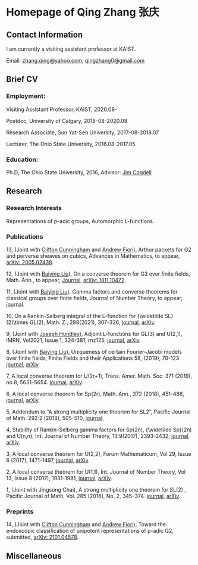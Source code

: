 # Homepage of Qing Zhang 张庆
## Contact Information
I am currently a visiting assistant professor at KAIST. 

Email: zhang.qing@yahoo.com; qingzhang0@gmail.com

## Brief CV

### Employment: 
 Visiting Assistant Professor, KAIST, 2020.08-
 
 Postdoc, University of Calgary, 2018-08-2020.08
 
 Research Associate, Sun Yat-Sen University, 2017-08-2018.07
 
 Lecturer, The Ohio State University, 2016.08-2017.05
          
### Education:
Ph.D, The Ohio State University, 2016, 
Advisor: [Jim Cogdell](https://people.math.osu.edu/cogdell.1/)


## Research
### Research Interests
Representations of p-adic groups, Automorphic L-functions.

### Publications

13, (Joint with [Clifton Cunningham](http://contacts.ucalgary.ca/info/math/profiles/101-152934) and [Andrew Fiori](http://www.cs.uleth.ca/~fiori/)), Arthur packets for G2 and perverse sheaves on cubics, Advances in Mathematics, to appear, [arXiv: 2005.02438](https://arxiv.org/abs/2005.02438).

12, (Joint with [Baiying Liu](https://www.math.purdue.edu/~liu2053/)), On a converse theorem for G2 over finite fields, Math. Ann., to appear, [Journal](http://link.springer.com/article/10.1007/s00208-021-02250-2),  [arXiv: 1811.10472](https://arxiv.org/abs/1811.10472).

11, (Joint with [Baiying Liu](https://www.math.purdue.edu/~liu2053/)), Gamma factors and converse theorems for classical groups over finite fields, Journal of Number Theory, to appear, [journal](https://doi.org/10.1016/j.jnt.2021.06.024).

10, On a Rankin-Selberg integral of the L-function for {\widetilde SL}(2)\times GL(2), Math. Z., 298(2021), 307-326, [journal](https://link.springer.com/article/10.1007/s00209-020-02611-8), [arXiv](https://arxiv.org/abs/2009.05980).

9, (Joint with [Joseph Hundley](https://www.buffalo.edu/cas/math/people/faculty/hundley.html)), Adjoint L-functions for GL(3) and U(2,1),  IMRN, Vol2021, Issue 1, 324-381, rnz125, [journal](https://academic.oup.com/imrn/advance-article-abstract/doi/10.1093/imrn/rnz125/5544650?redirectedFrom=fulltext),  [arXiv](https://arxiv.org/abs/1808.06285).

8, (Joint with [Baiying Liu](https://www.math.purdue.edu/~liu2053/)), Uniqueness of certain Fourier-Jacobi models over finite fields,  Finite Fields and their Applications 58, (2019), 70-123 [journal](https://www.sciencedirect.com/science/article/pii/S107157971930036X?via%3Dihub#!), [arXiv](https://arxiv.org/abs/1810.11901).

7, A local converse theorem for U(2r+1), Trans. Amer. Math. Soc. 371 (2019), no.8, 5631–5654.  [journal](http://www.ams.org/journals/tran/2019-371-08/S0002-9947-2018-07469-4/), [arXiv](https://arxiv.org/abs/1705.09410).

6, A local converse theorem for Sp(2r),  Math. Ann., 372 (2018), 451-488, [journal](https://link.springer.com/article/10.1007/s00208-017-1623-2), [arXiv](https://arxiv.org/abs/1705.01692).

5, Addendum to “A strong multiplicity one theorem for SL2”, Pacific Journal of Math. 292:2 (2018), 505-510, [journal](https://msp.org/pjm/2018/292-2/p10.xhtml).

4, Stability of Rankin–Selberg gamma factors for Sp(2n), {\widetilde Sp}(2n) and U(n,n),  Int. Journal of Number Theory, 13:9(2017), 2393-2432, [journal](https://doi.org/10.1142/S1793042117501317), [arXiv](https://arxiv.org/abs/1511.03713).

3, A local converse theorem for U(2,2), Forum Mathematicum, Vol 29, Issue 6 (2017), 1471-1497, [journal](https://www.degruyter.com/view/journals/form/29/6/article-p1471.xml), [arXiv](https://arxiv.org/abs/1509.00900).

2,  A local converse theorem for U(1,1), Int. Journal of Number Theory, Vol 13, Issue 8 (2017), 1931-1981, [journal](http://www.worldscientific.com/doi/abs/10.1142/S1793042117501056),  [arXiv](https://arxiv.org/abs/1508.07062).

1, (Joint with Jingsong Chai), A strong multiplicity one theorem for SL(2) , Pacific Journal of Math, Vol. 285 (2016), No. 2, 345–374. [journal](http://msp.org/pjm/2016/285-2/p06.xhtml), [arXiv](https://arxiv.org/abs/1511.00354).

### Preprints



14, (Joint with [Clifton Cunningham](http://contacts.ucalgary.ca/info/math/profiles/101-152934) and [Andrew Fiori](http://www.cs.uleth.ca/~fiori/)), Toward the endoscopic classification of unipotent representations of p-adic G2, submitted,  [arXiv: 2101.04578](https://arxiv.org/abs/2101.04578). 

## Miscellaneous


<script type="text/javascript" id="clustrmaps" src="//clustrmaps.com/map_v2.js?d=4QRkEVxmNpELPdYUPgf3j0u9u1BAOG_7yfWUI4fpLpU&cl=ffffff&w=a"></script>


